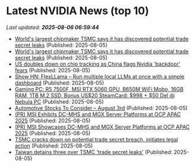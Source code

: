 # Latest NVIDIA News (top 10)
_Last updated: **2025-08-06 06:59:44**_

- [World's largest chipmaker TSMC says it has discovered potential trade secret leaks](https://biztoc.com/x/15a3f27cfead2aaa) (Published: 2025-08-05)
- [World's largest chipmaker TSMC says it has discovered potential trade secret leaks](https://www.cnbc.com/2025/08/05/chipmaker-tsmc-says-it-has-discovered-potential-trade-secret-leaks.html) (Published: 2025-08-05)
- [US doubles down on chip tracking as China flags Nvidia 'backdoor' fears](https://www.digitimes.com/news/a20250805PD235/nvidia-chips-semiconductors-exports-chipmakers.html) (Published: 2025-08-05)
- [Show HN: FlexLLama – Run multiple local LLMs at once with a simple dashboard](https://github.com/yazon/flexllama) (Published: 2025-08-05)
- [Gaming PC: R5 7500F, MSI RTX 5060 GPU, B650M WiFi Mobo, 16GB RAM, 1TB M.2 SSD, Bonus US$20 SteamCard: $998 + $50 Del @ Nebula PC](https://www.ozbargain.com.au/node/918399) (Published: 2025-08-05)
- [Automotive Stocks To Consider – August 3rd](https://www.etfdailynews.com/2025/08/05/automotive-stocks-to-consider-august-3rd/) (Published: 2025-08-05)
- [(PR) MSI Exhibits DC-MHS and MGX Server Platforms at OCP APAC 2025](https://www.techpowerup.com/339597/msi-exhibits-dc-mhs-and-mgx-server-platforms-at-ocp-apac-2025) (Published: 2025-08-05)
- [(PR) MSI Showcases DC-MHS and MGX Server Platforms at OCP APAC 2025](https://www.techpowerup.com/339597/msi-showcases-dc-mhs-and-mgx-server-platforms-at-ocp-apac-2025) (Published: 2025-08-05)
- [TSMC cracks down on potential trade secret breach, initiates legal action](https://finance.yahoo.com/news/tsmc-cracks-down-trade-secret-060219012.html) (Published: 2025-08-05)
- [Taiwan detains three over TSMC 'trade secret leaks'](https://www.channelnewsasia.com/east-asia/tsmc-taiwan-detains-three-people-trade-secret-talks-5277666) (Published: 2025-08-05)
